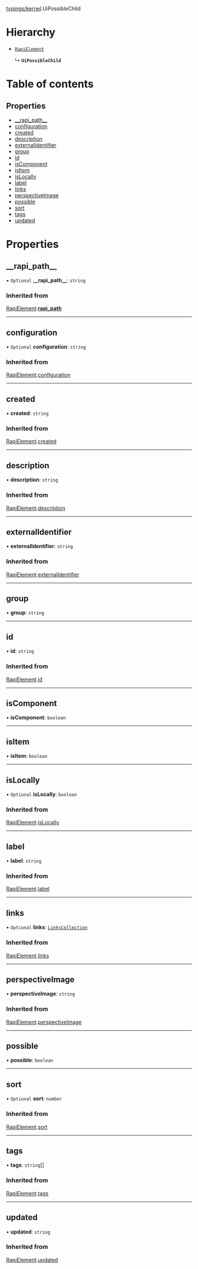 [typings/kernel](../modules/typings_kernel.md).UiPossibleChild

# Hierarchy

- [`RapiElement`](typings_rapi_types.RapiElement.md)

  ↳ **`UiPossibleChild`**

# Table of contents

## Properties

- [\_\_rapi\_path\_\_](typings_kernel.UiPossibleChild.md#__rapi_path__)
- [configuration](typings_kernel.UiPossibleChild.md#configuration)
- [created](typings_kernel.UiPossibleChild.md#created)
- [description](typings_kernel.UiPossibleChild.md#description)
- [externalIdentifier](typings_kernel.UiPossibleChild.md#externalidentifier)
- [group](typings_kernel.UiPossibleChild.md#group)
- [id](typings_kernel.UiPossibleChild.md#id)
- [isComponent](typings_kernel.UiPossibleChild.md#iscomponent)
- [isItem](typings_kernel.UiPossibleChild.md#isitem)
- [isLocally](typings_kernel.UiPossibleChild.md#islocally)
- [label](typings_kernel.UiPossibleChild.md#label)
- [links](typings_kernel.UiPossibleChild.md#links)
- [perspectiveImage](typings_kernel.UiPossibleChild.md#perspectiveimage)
- [possible](typings_kernel.UiPossibleChild.md#possible)
- [sort](typings_kernel.UiPossibleChild.md#sort)
- [tags](typings_kernel.UiPossibleChild.md#tags)
- [updated](typings_kernel.UiPossibleChild.md#updated)

# Properties

## \_\_rapi\_path\_\_

• `Optional` **\_\_rapi\_path\_\_**: `string`

### Inherited from

[RapiElement](typings_rapi_types.RapiElement.md).[__rapi_path__](typings_rapi_types.RapiElement.md#__rapi_path__)

___

## configuration

• `Optional` **configuration**: `string`

### Inherited from

[RapiElement](typings_rapi_types.RapiElement.md).[configuration](typings_rapi_types.RapiElement.md#configuration)

___

## created

• **created**: `string`

### Inherited from

[RapiElement](typings_rapi_types.RapiElement.md).[created](typings_rapi_types.RapiElement.md#created)

___

## description

• **description**: `string`

### Inherited from

[RapiElement](typings_rapi_types.RapiElement.md).[description](typings_rapi_types.RapiElement.md#description)

___

## externalIdentifier

• **externalIdentifier**: `string`

### Inherited from

[RapiElement](typings_rapi_types.RapiElement.md).[externalIdentifier](typings_rapi_types.RapiElement.md#externalidentifier)

___

## group

• **group**: `string`

___

## id

• **id**: `string`

### Inherited from

[RapiElement](typings_rapi_types.RapiElement.md).[id](typings_rapi_types.RapiElement.md#id)

___

## isComponent

• **isComponent**: `boolean`

___

## isItem

• **isItem**: `boolean`

___

## isLocally

• `Optional` **isLocally**: `boolean`

### Inherited from

[RapiElement](typings_rapi_types.RapiElement.md).[isLocally](typings_rapi_types.RapiElement.md#islocally)

___

## label

• **label**: `string`

### Inherited from

[RapiElement](typings_rapi_types.RapiElement.md).[label](typings_rapi_types.RapiElement.md#label)

___

## links

• `Optional` **links**: [`LinksCollection`](typings_rapi_types.LinksCollection.md)

### Inherited from

[RapiElement](typings_rapi_types.RapiElement.md).[links](typings_rapi_types.RapiElement.md#links)

___

## perspectiveImage

• **perspectiveImage**: `string`

### Inherited from

[RapiElement](typings_rapi_types.RapiElement.md).[perspectiveImage](typings_rapi_types.RapiElement.md#perspectiveimage)

___

## possible

• **possible**: `boolean`

___

## sort

• `Optional` **sort**: `number`

### Inherited from

[RapiElement](typings_rapi_types.RapiElement.md).[sort](typings_rapi_types.RapiElement.md#sort)

___

## tags

• **tags**: `string`[]

### Inherited from

[RapiElement](typings_rapi_types.RapiElement.md).[tags](typings_rapi_types.RapiElement.md#tags)

___

## updated

• **updated**: `string`

### Inherited from

[RapiElement](typings_rapi_types.RapiElement.md).[updated](typings_rapi_types.RapiElement.md#updated)
